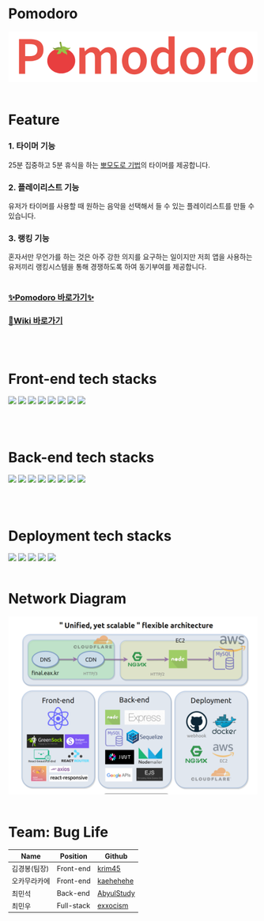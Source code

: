 # Pomodoro

![](https://github.com/krim45/img-container/blob/main/pomodoro/logo/original.svg)
<br><br>

# Feature

### 1. 타이머 기능

25분 집중하고 5분 휴식을 하는 [뽀모도로 기법](https://ko.wikipedia.org/wiki/%ED%8F%AC%EB%AA%A8%EB%8F%84%EB%A1%9C_%EA%B8%B0%EB%B2%95)의 타이머를 제공합니다.

### 2. 플레이리스트 기능

유저가 타이머를 사용할 때 원하는 음악을 선택해서 들 수 있는 플레이리스트를 만들 수 있습니다.

### 3. 랭킹 기능

혼자서만 무언가를 하는 것은 아주 강한 의지를 요구하는 일이지만 저희 앱을 사용하는 유저끼리 랭킹시스템을 통해 경쟁하도록 하여 동기부여를 제공합니다.
<br><br>

### [✨Pomodoro 바로가기✨](https://final.eax.kr/)

### [📖Wiki 바로가기](https://github.com/codestates/pomodoro/wiki)

<br><br>

# Front-end tech stacks

![](https://img.shields.io/badge/react-61DAFB?style=for-the-badge&logo=react&logoColor=black)
![](https://img.shields.io/badge/Greeensock-88CE02?style=for-the-badge&logo=GreenSock&logoColor=black)
![](https://img.shields.io/badge/Swiper-6332F6?style=for-the-badge&logo=Swiper&logoColor=white)
![](https://img.shields.io/badge/react_beautiful_dnd-3CBDB1?style=for-the-badge&logo=CNCF&logoColor=white)
![](https://img.shields.io/badge/react_router-CA4245?style=for-the-badge&logo=React-Router&logoColor=white)
![](https://img.shields.io/badge/react_styled-DB7093?style=for-the-badge&logo=styled-components&logoColor=pink)
![](https://img.shields.io/badge/react_responsive-EA4AAA?style=for-the-badge&logo=GitHub-Sponsors&logoColor=lightpink)
![](https://img.shields.io/badge/axios-A100FF?style=for-the-badge&logo=Accenture&logoColor=lightgreen)

<br><br>

# Back-end tech stacks

![](https://img.shields.io/badge/Node.JS-339933?style=for-the-badge&logo=Node.js&logoColor=white)
![](https://img.shields.io/badge/Express-000000?style=for-the-badge&logo=Express&logoColor=white)
![](https://img.shields.io/badge/Mysql-4479A1?style=for-the-badge&logo=MySQL&logoColor=white)
![](https://img.shields.io/badge/sequelize-52B0E7?style=for-the-badge&logo=sequelize&logoColor=white)
![](https://img.shields.io/badge/jsonwebtoken-000000?style=for-the-badge&logo=JSON-Web-Tokens&logoColor=purple)
![](https://img.shields.io/badge/nodemailer-00BF6F?style=for-the-badge&logo=Campaign-Monitor&logoColor=white)
![](https://img.shields.io/badge/Google_Cloud_API-4285F4?style=for-the-badge&logo=Google-Cloud&logoColor=white)
![](https://img.shields.io/badge/Nodemailer-8A8A8A?style=for-the-badge&logo=SitePoint&logoColor=white)

<br><br>

# Deployment tech stacks

![](https://img.shields.io/badge/github-181717?style=for-the-badge&logo=GitHub&logoColor=white)
![](https://img.shields.io/badge/docker-2496ED?style=for-the-badge&logo=Docker&logoColor=white)
![](https://img.shields.io/badge/nginx-009639?style=for-the-badge&logo=NGINX&logoColor=white)
![](https://img.shields.io/badge/amazon_EC2-232F3E?style=for-the-badge&logo=Amazon-AWS&logoColor=yellow)
![](https://img.shields.io/badge/cloudflare-F38020?style=for-the-badge&logo=Cloudflare&logoColor=white)
<br><br>

# Network Diagram

![](https://raw.githubusercontent.com/exxocism/exxo-file-share/master/pomo_architecture.png)
<br><br>

# Team: Bug Life

| Name         | Position   | Github                                      |
| ------------ | ---------- | ------------------------------------------- |
| 김경봉(팀장) | Front-end  | [krim45](https://github.com/krim45)         |
| 오카무라카에 | Front-end  | [kaehehehe](https://github.com/kaehehehe)   |
| 최민석       | Back-end   | [AbyulStudy](https://github.com/AbyulStudy) |
| 최민우       | Full-stack | [exxocism](https://github.com/exxocism)     |
